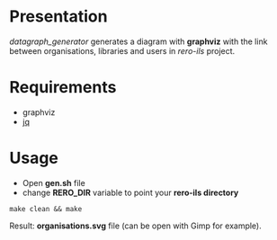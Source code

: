 # Presentation

*datagraph_generator* generates a diagram with **graphviz** with the link between organisations, libraries and users in *rero-ils* project.

# Requirements

  * graphviz
  * [jq](https://stedolan.github.io/jq/)

# Usage

  * Open **gen.sh** file
  * change **RERO\_DIR** variable to point your **rero-ils directory**

```
make clean && make
```

Result: **organisations.svg** file (can be open with Gimp for example).
